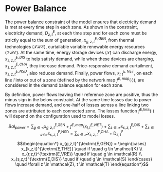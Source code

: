 # Power Balance

The power balance constraint of the model ensures that electricity demand is met at every time step in each zone. As shown in the constraint, electricity demand, $D_{z,t}^{E}$, at each time step and for each zone must be strictly equal to the sum of generation, $x_{g,z,t}^{E,GEN}$, from thermal technologies ($\mathcal{THE}$), curtailable variable renewable energy resources ($\mathcal{VRE}$). At the same time, energy storage devices ($\mathcal{S}$) can discharge energy, $x_{s,z,t}^{E,DIS}$ to help satisfy demand, while when these devices are charging, $x_{s,z,t}^{E,CHA}$, they increase demand. Price-responsive demand curtailment, $x_{s,z,t}^{E,NSD}$, also reduces demand. Finally, power flows, $x_{l,t}^{E,NET}$, on each line $l$ into or out of a zone (defined by the network map $f^{E,map}(\cdot)$), are considered in the demand balance equation for each zone. 

By definition, power flows leaving their reference zone are positive, thus the minus sign in the below constraint. At the same time losses due to power flows increase demand, and one-half of losses across a line linking two zones are attributed to each connected zone. The losses function $f^{\textrm{E,loss}}(\cdot)$ will depend on the configuration used to model losses.

```math
\begin{equation*}
    Bal_{power} = \sum_{g \in \mathcal{G}} x_{g,z,t}^{\textrm{E,GEN}} + f^{E,map}(x_{l,t}^{E,NET}) + \sum_{s \in \mathcal{S}} x_{s,z,t}^{\textrm{E,DIS}} + \sum_{s \in \mathcal{SEG}} x_{s,z,t}^{\textrm{E,NSD}}= \sum_{s \in \mathcal{S}} x_{s,z,t}^{\textrm{E,CHA}} + \textrm{D}_{z,t}^{\textrm{E}}
\end{equation*}
```

```math
\begin{equation*}
	x_{g,z,t}^{\textrm{E,GEN}} = 
	\begin{cases}
		x_{k,z,t}^{\textrm{E,THE}} \quad if \quad g \in \mathcal{K} \\
		x_{r,z,t}^{\textrm{E,VRE}} \quad if \quad g \in \mathcal{R} \\
		x_{s,z,t}^{\textrm{E,DIS}} \quad if \quad g \in \mathcal{S}
	\end{cases}
	\quad \forall z \in \mathcal{Z}, t \in \mathcal{T}
\end{equation*}
```